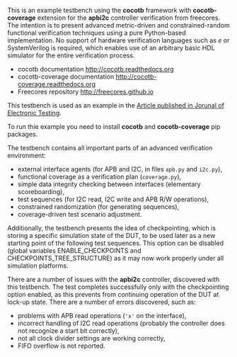 This is an example testbench using the **cocotb** framework with **cocotb-coverage** extension for the **apbi2c** controller verification from freecores.
The intention is to present advanced metric-driven and constrained-random functional verification techniques using a pure Python-based implementation.
No support of hardware verification languages such as _e_ or SystemVerilog is required, which enables use of an arbitrary basic HDL simulator for the entire verification process. 

* cocotb documentation http://cocotb.readthedocs.org
* cocotb-coverage documentation http://cocotb-coverage.readthedocs.org
* Freecores repository http://freecores.github.io

This testbench is used as an example in the [Article published in Jorunal of Electronic Testing](https://link.springer.com/article/10.1007/s10836-019-05777-0).

To run thie example you need to install **cocotb** and **cocotb-coverage** pip packages.

The testbench contains all important parts of an advanced verification environment:
* external interface agents (for APB and I2C, in files ``apb.py`` and ``i2c.py``),
* functional coverage as a verification plan (``coverage.py``),
* simple data integrity checking between interfaces (elementary scoreboarding),
* test sequences (for I2C read, I2C write and APB R/W operations),
* constrained randomization (for generating sequences),
* coverage-driven test scenario adjustment.

Additionally, the testbench presents the idea of checkpointing, which is storing a specific simulation state of the DUT, to be used later as a new starting point of the following test sequences. This option can be disabled (global variables ENABLE_CHECKPOINTS and CHECKPOINTS_TREE_STRUCTURE) as it may now work properly under all simulation platforms.

There are a number of issues with the **apbi2c** controller, discovered with this testbench.
The test completes successfully only with the checkpointing option enabled, as this prevents from continuing operation of the DUT at lock-up state. There are a number of errors discovered, such as:
* problems with APB read operations (``'x'`` on the interface),
* incorrect handling of I2C read operations (probably the controller does not recognize a start bit correctly),
* not all clock divider settings are working correctly,
* FIFO overflow is not reported.
